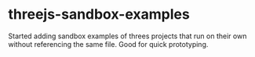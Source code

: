 threejs-sandbox-examples
========================

Started adding sandbox examples of threes projects that run on their own without referencing the same file. 
Good for quick prototyping.
